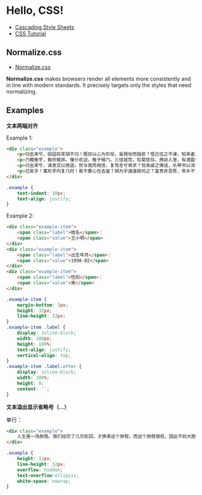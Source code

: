 # Hello, CSS!

* [Cascading Style Sheets](https://www.w3.org/Style/CSS/Overview.en.html)
* [CSS Tutorial](https://www.w3schools.com/css/)

## Normalize.css

* [Normalize.css](https://necolas.github.io/normalize.css/)

**Normalize.css** makes browsers render all elements more consistently and in line with modern standards. It precisely targets only the styles that need normalizing.

## Examples

**文本两端对齐**

Example 1:

```html
<div class="example">
    <p>归去来兮，田园将芜胡不归！既目以心为形役，奚惆怅而独悲？悟已往之不谏，知来者之可追。实迷途其未远，觉今是而昨非。舟遥遥以轻飏，风飘飘而吹衣。问征夫以前路，恨晨光之熹微。</p>
    <p>乃瞻衡宇，载欣载奔。僮仆欢迎，稚子候门。三径就荒，松菊犹存。携幼入室，有酒盈樽。引壶觞以自酌，眄庭柯以怡颜。倚南窗以寄傲，审容膝之易安。园日涉以成趣，门虽设而常关。策扶老以流憩，时矫首而遐观。云无心以出岫，鸟倦飞而知还。景翳翳以将入，抚孤松而盘桓。</p>
    <p>归去来兮，请息交以绝遊。世与我而相违，复驾言兮焉求？悦亲戚之情话，乐琴书以消忧。农人告余以春及，将有事于西畴。或命巾车，或棹孤舟。既窈窕以寻壑，亦崎岖而经邱。木欣欣以向荣，泉涓涓而始流。善万物之得时，感吾生之行休。</p>
    <p>已矣乎！寓形宇内复几时！曷不委心任去留？胡为乎遑遑欲何之？富贵非吾愿，帝乡不可期。怀良辰以孤往，或植杖而耘耔。登东皋以舒啸，临清流而赋诗。聊乘化以归尽，乐天天命复奚疑！</p>
</div>
```

```css
.example {
    text-indent: 30px;
    text-align: justify;
}
```

Example 2:

```html
<div class="example-item">
    <span class="label">姓名</span>：
    <span class="value">王小明</span>
</div>
<div class="example-item">
    <span class="label">出生年月</span>：
    <span class="value">1998-02</span>
</div>
<div class="example-item">
    <span class="label">性别</span>：
    <span class="value">男</span>
</div>
```

```css
.example-item {
    margin-bottom: 5px;
    height: 32px;
    line-height: 32px;
}
.example-item .label {
    display: inline-block;
    width: 100px;
    height: 100%;
    text-align: justify;
    vertical-align: top;
}
.example-item .label:after {
    display: inline-block;
    width: 100%;
    height: 0;
    content: '';
}
```

**文本溢出显示省略号（…）**

单行：

```html
<div class="example">
    人生是一场旅程。我们经历了几次轮回，才换来这个旅程。而这个旅程很短，因此不妨大胆一些，不妨大胆一些去爱一个人，去攀一座山，去追一个梦......有很多事我都不明白。但我相信一件事。上天让我们来到这个世上，就是为了让我们创造奇迹。
</div>
```

```css
.example {
    height: 32px;
    line-height: 32px;
    overflow: hidden;
    text-overflow:ellipsis;
    white-space: nowrap;
}
```
